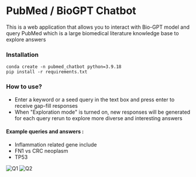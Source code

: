 # PubMed / BioGPT Chatbot 
This is a web application that allows you to interact with Bio-GPT model and query PubMed which is a large biomedical literature knowledge base to explore answers

### Installation
```
conda create -n pubmed_chatbot python=3.9.18
pip install -r requirements.txt
```

### How to use?
- Enter a keyword or a seed query in the text box and press enter to receive gap-fill responses
- When "Exploration mode" is turned on, new responses will be generated for each query rerun to explore more diverse and interesting answers

#### Example queries and answers :
 - Inflammation related gene include
 - FN1 vs CRC neoplasm
 - TP53 
 
 ![Q1](https://github.com/mojocraftdojo/pubmed_chatbot_llm/blob/main/UI_demo_1.png "demo1")
 ![Q2](https://github.com/mojocraftdojo/pubmed_chatbot_llm/blob/main/UI_demo2.png "demo2")

 
 
